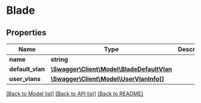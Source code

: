 # Blade

## Properties
Name | Type | Description | Notes
------------ | ------------- | ------------- | -------------
**name** | **string** |  | [optional] 
**default_vlan** | [**\Swagger\Client\Model\BladeDefaultVlan**](BladeDefaultVlan.md) |  | [optional] 
**user_vlans** | [**\Swagger\Client\Model\UserVlanInfo[]**](UserVlanInfo.md) |  | [optional] 

[[Back to Model list]](../README.md#documentation-for-models) [[Back to API list]](../README.md#documentation-for-api-endpoints) [[Back to README]](../README.md)


